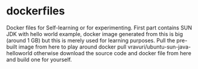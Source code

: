 # dockerfiles
Docker files for Self-learning or for experimenting. First part contains SUN JDK with hello world example, docker image generated from this is big (around 1 GB) but this is merely used for learning purposes.
Pull the pre-built image from here to play around
docker pull vravuri/ubuntu-sun-java-helloworld
otherwise download the source code and docker file from here and build one for yourself.
